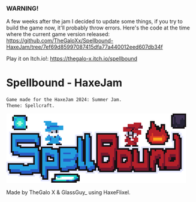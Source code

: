 ### WARNING!
A few weeks after the jam I decided to update some things, if you try to build the game now, it'll probably throw errors. Here's the code at the time where the current game version released: https://github.com/TheGaloXx/Spellbound-HaxeJam/tree/7ef69d85997087415dfa77a440012eed607db34f

Play it on Itch.io!: https://thegalo-x.itch.io/spellbound

# Spellbound - HaxeJam
    Game made for the HaxeJam 2024: Summer Jam. 
    Theme: Spellcraft.

![Spellbound logo](https://github.com/TheGaloXx/Spellbound-HaxeJam/blob/main/assets/images/menu/logo.png?raw=true)

Made by TheGalo X & GlassGuy_ using HaxeFlixel.
